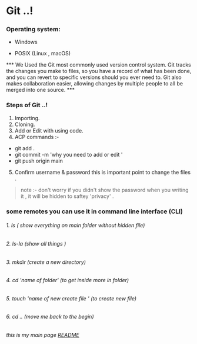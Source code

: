 
# Git ..! 

### Operating system: 
- Windows


-  POSIX (Linux , macOS)

*** We Used the Git most commonly used version control system. Git tracks the changes you make to files, so you have a record of what has been done, and you can revert to specific versions should you ever need to. Git also makes collaboration easier, allowing changes by multiple people to all be merged into one source. ***

### Steps of Git ..!

1. Importing.
2. Cloning.
3. Add or Edit with using code.
4. ACP commands :- 
* git add .
* git commit -m 'why you need to add or edit '
* git push origin main
5. Confirm username & password this is important point to change the files . 
> note :- don't worry if you didn't show the password when you writing it , it will be hidden to saftey 'privacy' . 

### some remotes you can use it in  command line interface (CLI)

###### 1. ls  ( show everything on main folder without hidden file)
###### 2. ls-la (show all things )
###### 3. mkdir  (create a new directory)
###### 4. cd 'name of folder' (to get inside more in folder)
###### 5. touch 'name of new create file ' (to create new file)
###### 6. cd .. (move me back to the begin)

*this is my main page [README](README.me)*

